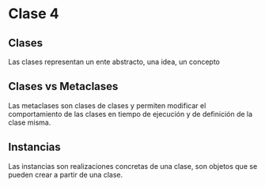 # Clase 4

## Clases

Las clases representan un ente abstracto, una idea, un concepto

## Clases vs Metaclases

Las metaclases son clases de clases y permiten modificar el comportamiento de las clases en tiempo de ejecución y de definición de la clase misma.

## Instancias

Las instancias son realizaciones concretas de una clase, son objetos que se pueden crear a partir de una clase.
